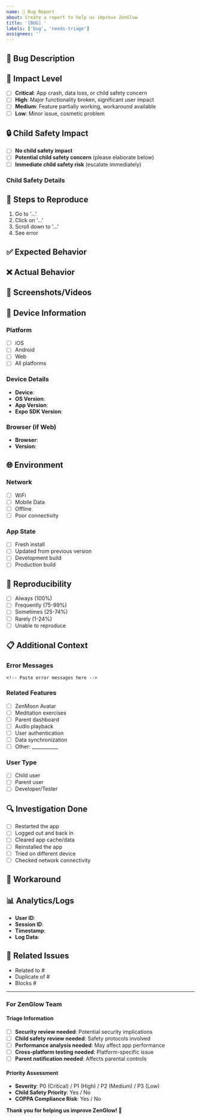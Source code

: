 ```yaml
---
name: 🐛 Bug Report
about: Create a report to help us improve ZenGlow
title: '[BUG] '
labels: ['bug', 'needs-triage']
assignees: ''
---
```


## 🐛 Bug Description

<!-- A clear and concise description of what the bug is -->

## 🚨 Impact Level

<!-- Select the appropriate impact level -->
- [ ] **Critical**: App crash, data loss, or child safety concern
- [ ] **High**: Major functionality broken, significant user impact
- [ ] **Medium**: Feature partially working, workaround available
- [ ] **Low**: Minor issue, cosmetic problem

## 🔒 Child Safety Impact

<!-- IMPORTANT: Check if this affects child safety -->
- [ ] **No child safety impact**
- [ ] **Potential child safety concern** (please elaborate below)
- [ ] **Immediate child safety risk** (escalate immediately)

### Child Safety Details
<!-- If there's any child safety impact, describe it here -->

## 🔄 Steps to Reproduce

<!-- Steps to reproduce the behavior -->
1. Go to '...'
2. Click on '...'
3. Scroll down to '...'
4. See error

## ✅ Expected Behavior

<!-- A clear and concise description of what you expected to happen -->

## ❌ Actual Behavior

<!-- A clear and concise description of what actually happened -->

## 📸 Screenshots/Videos

<!-- If applicable, add screenshots or videos to help explain your problem -->

## 📱 Device Information

### Platform
- [ ] iOS
- [ ] Android
- [ ] Web
- [ ] All platforms

### Device Details
- **Device**: <!-- e.g. iPhone 14, Samsung Galaxy S23, etc. -->
- **OS Version**: <!-- e.g. iOS 16.5, Android 13, etc. -->
- **App Version**: <!-- e.g. 1.0.0 -->
- **Expo SDK Version**: <!-- e.g. 49.0.0 -->

### Browser (if Web)
- **Browser**: <!-- e.g. Chrome, Safari, Firefox -->
- **Version**: <!-- e.g. 114.0.0 -->

## 🌐 Environment

### Network
- [ ] WiFi
- [ ] Mobile Data
- [ ] Offline
- [ ] Poor connectivity

### App State
- [ ] Fresh install
- [ ] Updated from previous version
- [ ] Development build
- [ ] Production build

## 🧪 Reproducibility

<!-- How often can you reproduce this issue? -->
- [ ] Always (100%)
- [ ] Frequently (75-99%)
- [ ] Sometimes (25-74%)
- [ ] Rarely (1-24%)
- [ ] Unable to reproduce

## 📋 Additional Context

### Error Messages
<!-- Include any error messages, stack traces, or console logs -->

```
<!-- Paste error messages here -->
```

### Related Features
<!-- What features were you using when this occurred? -->
- [ ] ZenMoon Avatar
- [ ] Meditation exercises
- [ ] Parent dashboard
- [ ] Audio playback
- [ ] User authentication
- [ ] Data synchronization
- [ ] Other: ___________

### User Type
- [ ] Child user
- [ ] Parent user
- [ ] Developer/Tester

## 🔍 Investigation Done

<!-- What have you already tried? -->
- [ ] Restarted the app
- [ ] Logged out and back in
- [ ] Cleared app cache/data
- [ ] Reinstalled the app
- [ ] Tried on different device
- [ ] Checked network connectivity

## 🧩 Workaround

<!-- Is there a temporary workaround? -->
<!-- If yes, please describe it -->

## 📊 Analytics/Logs

<!-- If you have access to logs or analytics data -->
- **User ID**: <!-- If relevant and safe to share -->
- **Session ID**: <!-- If available -->
- **Timestamp**: <!-- When did this occur? -->
- **Log Data**: <!-- Any relevant log entries -->

## 🔗 Related Issues

<!-- Link any related issues -->
- Related to #
- Duplicate of #
- Blocks #

---

### For ZenGlow Team

#### Triage Information
- [ ] **Security review needed**: Potential security implications
- [ ] **Child safety review needed**: Safety protocols involved
- [ ] **Performance analysis needed**: May affect app performance
- [ ] **Cross-platform testing needed**: Platform-specific issue
- [ ] **Parent notification needed**: Affects parental controls

#### Priority Assessment
<!-- To be filled by team during triage -->
- **Severity**: P0 (Critical) / P1 (High) / P2 (Medium) / P3 (Low)
- **Child Safety Priority**: Yes / No
- **COPPA Compliance Risk**: Yes / No

**Thank you for helping us improve ZenGlow! 🌙**
